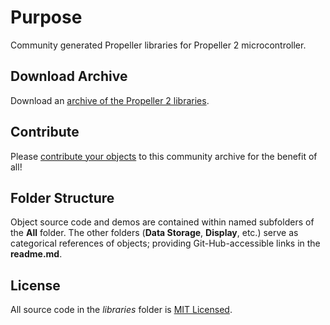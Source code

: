 # Purpose
Community generated Propeller libraries for Propeller 2 microcontroller.

## Download Archive
Download an [archive of the Propeller 2 libraries](https://github.com/parallaxinc/propeller/releases/download/OBEX-210421/P2_OBEX.ZIP).
## Contribute
Please [contribute your objects](https://github.com/parallaxinc/propeller/wiki/Contributing) to this community archive for the benefit of all!

## Folder Structure
Object source code and demos are contained within named subfolders of the __All__ folder. The other folders (__Data Storage__, __Display__, etc.) serve as categorical references of objects; providing Git-Hub-accessible links in the __readme.md__.

## License
All source code in the _libraries_ folder is [MIT Licensed](https://github.com/parallaxinc/propeller/wiki/Propeller-Object-License-(MIT)).
